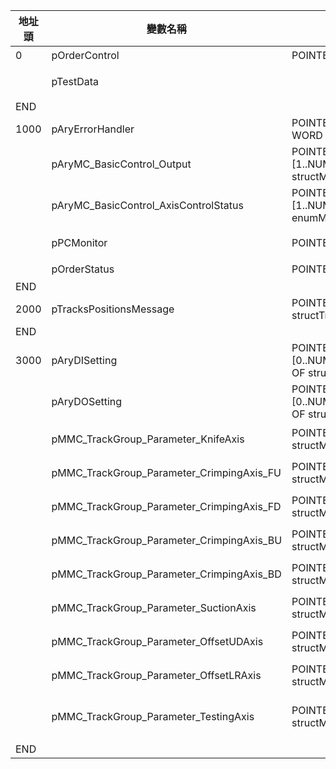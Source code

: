 |地址頭|變數名稱|類型|備註|
|---|---|---|---|
|0|pOrderControl|POINTER TO structOrderControl|控制訂單執行|
||pTestData||這是用來描述"連續地址的情況"，請忽略|
|END|||
|1000|pAryErrorHandler|POINTER TO ARRAY [0..63] OF WORD|錯誤代碼，詳見`error_define\errors`|
||pAryMC_BasicControl_Output|POINTER TO ARRAY [1..NUM_OF_AXIS] OF structMC_BasicControl_Output|每一個軸控制的Bit輸出|
||pAryMC_BasicControl_AxisControlStatus|POINTER TO ARRAY [1..NUM_OF_AXIS] OF enumMC_AxisControlStatus|每一個軸控制的狀態輸出|
||pPCMonitor|POINTER TO structPCMonitor|根據PC要求設計的結構體|
||pOrderStatus|POINTER TO structOrderStatus|顯示執行的訂單狀態|
|END|||
|2000|pTracksPositionsMessage|POINTER TO structTrackPositionsMessage|訂單定位資訊|
|END|||
|3000|pAryDISetting|POINTER TO ARRAY [0..NUM_OF_DIGITAL_INPUT-1] OF structDigitalInputSetting|所有的數位輸入訊號設定|
||pAryDOSetting|POINTER TO ARRAY [0..NUM_OF_DIGITAL_OUTPUT-1] OF structDigitalOutputSetting|所有的數位輸出訊號設定|
||pMMC_TrackGroup_Parameter_KnifeAxis|POINTER TO structMMC_TrackGroup_Parameter|刀軸組參數(軸組數量:7)|
||pMMC_TrackGroup_Parameter_CrimpingAxis_FU|POINTER TO structMMC_TrackGroup_Parameter|前上線軸組參數(軸組數量:6)|
||pMMC_TrackGroup_Parameter_CrimpingAxis_FD|POINTER TO structMMC_TrackGroup_Parameter|前下線軸組參數(軸組數量:6)|
||pMMC_TrackGroup_Parameter_CrimpingAxis_BU|POINTER TO structMMC_TrackGroup_Parameter|後上線軸組參數(軸組數量:6)|
||pMMC_TrackGroup_Parameter_CrimpingAxis_BD|POINTER TO structMMC_TrackGroup_Parameter|後下線軸組參數(軸組數量:6)|
||pMMC_TrackGroup_Parameter_SuctionAxis|POINTER TO structMMC_TrackGroup_Parameter|吸風線軸組參數(軸組數量:2)|
||pMMC_TrackGroup_Parameter_OffsetUDAxis|POINTER TO structMMC_TrackGroup_Parameter|壓線深淺軸組參數(軸組數量:1)|
||pMMC_TrackGroup_Parameter_OffsetLRAxis|POINTER TO structMMC_TrackGroup_Parameter|機台橫移組參數(軸組數量:1)|
||pMMC_TrackGroup_Parameter_TestingAxis|POINTER TO structMMC_TrackGroup_Parameter|測試軸組參數(軸組數量:3) PC不要使用這個|
|END|||